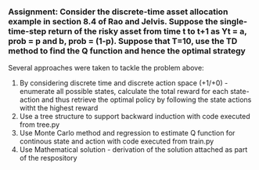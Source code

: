 ### Assignment: Consider the discrete-time asset allocation example in section 8.4 of Rao and Jelvis. Suppose the single-time-step return of the risky asset from time t to t+1 as Yt = a, prob = p and b, prob = (1-p). Suppose that T=10, use the TD method to find the Q function and hence the optimal strategy

Several approaches were taken to tackle the problem above:
1. By considering discrete time and discrete action space (+1/+0) - enumerate all possible states, calculate the total reward for each state-action and thus retrieve the optimal policy by following the state actions witht the highest reward
2. Use a tree structure to support backward induction with code executed from tree.py
3. Use Monte Carlo method and regression to estimate Q function for continous state and action with code executed from train.py
4. Use Mathematical solution - derivation of the solution attached as part of the respository
